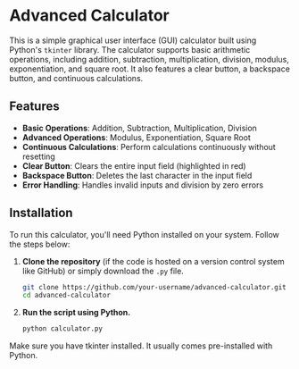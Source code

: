 # Advanced Calculator

This is a simple graphical user interface (GUI) calculator built using Python's `tkinter` library. The calculator supports basic arithmetic operations, including addition, subtraction, multiplication, division, modulus, exponentiation, and square root. It also features a clear button, a backspace button, and continuous calculations.

## Features

- **Basic Operations**: Addition, Subtraction, Multiplication, Division
- **Advanced Operations**: Modulus, Exponentiation, Square Root
- **Continuous Calculations**: Perform calculations continuously without resetting
- **Clear Button**: Clears the entire input field (highlighted in red)
- **Backspace Button**: Deletes the last character in the input field
- **Error Handling**: Handles invalid inputs and division by zero errors

## Installation

To run this calculator, you'll need Python installed on your system. Follow the steps below:

1. **Clone the repository** (if the code is hosted on a version control system like GitHub) or simply download the `.py` file.

   ```bash
   git clone https://github.com/your-username/advanced-calculator.git
   cd advanced-calculator

2. **Run the script using Python.**
   
   ```bash
   python calculator.py

Make sure you have tkinter installed. It usually comes pre-installed with Python.
